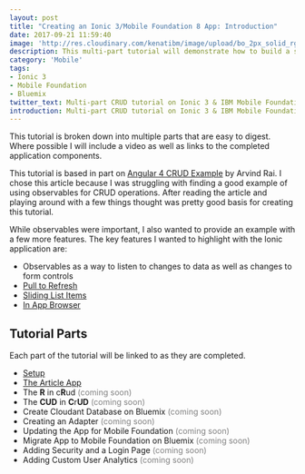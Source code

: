 ```yaml
---
layout: post
title: "Creating an Ionic 3/Mobile Foundation 8 App: Introduction"
date: 2017-09-21 11:59:40
image: 'http://res.cloudinary.com/kenatibm/image/upload/bo_2px_solid_rgb:dddddd/v1506035859/Developer%20Day/blog%202017/2017-09-21.png'
description: This multi-part tutorial will demonstrate how to build a simple CRUD Ionic 3 and IBM Mobile Foundation Application.
category: 'Mobile'
tags:
- Ionic 3
- Mobile Foundation
- Bluemix
twitter_text: Multi-part CRUD tutorial on Ionic 3 & IBM Mobile Foundation.
introduction: Multi-part CRUD tutorial on Ionic 3 & IBM Mobile Foundation.
---
```


This tutorial is broken down into multiple parts that are easy to digest.  Where possible I will include a video as well as links to the completed application components.

This tutorial is based in part on [Angular 4 CRUD Example](http://www.concretepage.com/angular-2/angular-4-crud-example) by Arvind Rai. I chose this article because I was struggling with finding a good example of using observables for CRUD operations. After reading the article and playing around with a few things thought was pretty good basis for creating this tutorial.

While observables were important, I also wanted to provide an example with a few more features. The key features I wanted to highlight with the Ionic application are:

* Observables as a way to listen to changes to data as well as changes to form controls
* [Pull to Refresh](https://ionicframework.com/docs/api/components/refresher/Refresher/)
* [Sliding List Items](https://ionicframework.com/docs/api/components/item/ItemSliding/)
* [In App Browser](https://ionicframework.com/docs/native/in-app-browser/)

## Tutorial Parts

Each part of the tutorial will be linked to as they are completed.

* [Setup](http://kenatibm.com/article-ionic-mobile-foundation-setup/)
* [The Article App](http://kenatibm.com/article-ionic-mobile-foundation-app/)
* The **R** in c**R**ud <font color="gray">(coming soon)</font>
* The **CUD** in **C**r**UD** <font color="gray">(coming soon)</font>
* Create Cloudant Database on Bluemix <font color="gray">(coming soon)</font>
* Creating an Adapter <font color="gray">(coming soon)</font>
* Updating the App for Mobile Foundation <font color="gray">(coming soon)</font>
* Migrate App to Mobile Foundation on Bluemix <font color="gray">(coming soon)</font>
* Adding Security and a Login Page <font color="gray">(coming soon)</font>
* Adding Custom User Analytics <font color="gray">(coming soon)</font>
